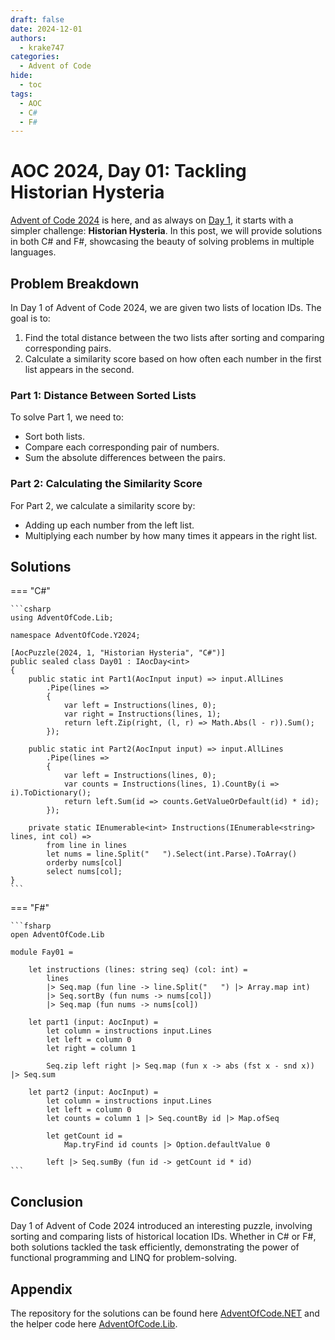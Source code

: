 ```yaml
---
draft: false 
date: 2024-12-01
authors:
  - krake747
categories:
  - Advent of Code
hide:
  - toc
tags:
  - AOC
  - C#
  - F#
---
```


# AOC 2024, Day 01: Tackling Historian Hysteria

[Advent of Code 2024](https://adventofcode.com/2024) is here, and as always on [Day 1](https://adventofcode.com/2024/day/1), it starts with a simpler challenge: **Historian Hysteria**. In this post, we will provide solutions in both C# and F#, showcasing the beauty of solving problems in multiple languages.

<!-- more -->

## Problem Breakdown

In Day 1 of Advent of Code 2024, we are given two lists of location IDs. The goal is to:

1. Find the total distance between the two lists after sorting and comparing corresponding pairs.
2. Calculate a similarity score based on how often each number in the first list appears in the second.

### **Part 1**: Distance Between Sorted Lists

To solve Part 1, we need to:

- Sort both lists.
- Compare each corresponding pair of numbers.
- Sum the absolute differences between the pairs.

### **Part 2**: Calculating the Similarity Score

For Part 2, we calculate a similarity score by:

- Adding up each number from the left list.
- Multiplying each number by how many times it appears in the right list.

## Solutions

=== "C#"

    ```csharp
    using AdventOfCode.Lib;

    namespace AdventOfCode.Y2024;

    [AocPuzzle(2024, 1, "Historian Hysteria", "C#")]
    public sealed class Day01 : IAocDay<int>
    {
        public static int Part1(AocInput input) => input.AllLines
            .Pipe(lines =>
            {
                var left = Instructions(lines, 0);
                var right = Instructions(lines, 1);
                return left.Zip(right, (l, r) => Math.Abs(l - r)).Sum();
            });

        public static int Part2(AocInput input) => input.AllLines
            .Pipe(lines =>
            {
                var left = Instructions(lines, 0);
                var counts = Instructions(lines, 1).CountBy(i => i).ToDictionary();
                return left.Sum(id => counts.GetValueOrDefault(id) * id);
            });
        
        private static IEnumerable<int> Instructions(IEnumerable<string> lines, int col) =>
            from line in lines
            let nums = line.Split("   ").Select(int.Parse).ToArray()
            orderby nums[col]
            select nums[col];
    }
    ```

=== "F#"

    ```fsharp
    open AdventOfCode.Lib

    module Fay01 =

        let instructions (lines: string seq) (col: int) =
            lines
            |> Seq.map (fun line -> line.Split("   ") |> Array.map int)
            |> Seq.sortBy (fun nums -> nums[col])
            |> Seq.map (fun nums -> nums[col])

        let part1 (input: AocInput) =
            let column = instructions input.Lines
            let left = column 0
            let right = column 1

            Seq.zip left right |> Seq.map (fun x -> abs (fst x - snd x)) |> Seq.sum

        let part2 (input: AocInput) =
            let column = instructions input.Lines
            let left = column 0
            let counts = column 1 |> Seq.countBy id |> Map.ofSeq

            let getCount id =
                Map.tryFind id counts |> Option.defaultValue 0

            left |> Seq.sumBy (fun id -> getCount id * id)
    ```

## Conclusion 

Day 1 of Advent of Code 2024 introduced an interesting puzzle, involving sorting and comparing lists of historical location IDs. Whether in C\# or F\#, both solutions tackled the task efficiently, demonstrating the power of functional programming and LINQ for problem-solving.

## Appendix

The repository for the solutions can be found here [AdventOfCode.NET](https://github.com/krake747/csharp-advent-of-code/tree/main/dotnet) and the helper code here [AdventOfCode.Lib](https://krake747.github.io/krake-blog/snippets/aoc/library/).